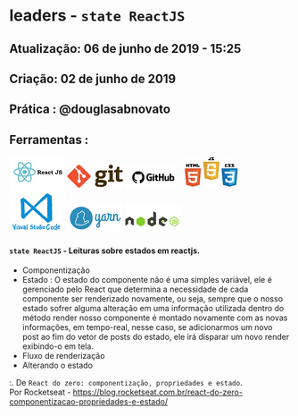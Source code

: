 # leaders - `state ReactJS`

## Atualização: 06 de junho de 2019 - 15:25
## Criação: 02 de junho de 2019
## Prática : @douglasabnovato

## Ferramentas : 

![ReactJS](/images/logo-reactjs.jpg)
![Git](/images/logo-git.png)
![Github](/images/logo-github.png)
![HTML/CSS/Javascript](/images/logo-html-css-js.jpeg)
![VSCode](/images/logo-VSCode.png)
![Yarn](/images/logo-yarn.png)
![Nodejs](/images/nodejs.png)

#### `state ReactJS` - Leituras sobre estados em reactjs.
- Componentização
- Estado : 
O estado do componente não é uma simples variável, ele é gerenciado pelo React que determina a necessidade de cada componente ser renderizado novamente, ou seja, sempre que o nosso estado sofrer alguma alteração em uma informação utilizada dentro do método render nosso componente é montado novamente com as novas informações, em tempo-real, nesse caso, se adicionarmos um novo post ao fim do vetor de posts do estado, ele irá disparar um novo render exibindo-o em tela.
- Fluxo de renderização
- Alterando o estado

:. De `React do zero: componentização, propriedades e estado`.<br/> 
Por Rocketseat - https://blog.rocketseat.com.br/react-do-zero-componentizacao-propriedades-e-estado/
